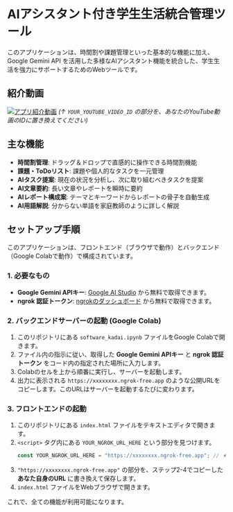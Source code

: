 # AIアシスタント付き学生生活統合管理ツール

このアプリケーションは、時間割や課題管理といった基本的な機能に加え、Google Gemini API を活用した多様なAIアシスタント機能を統合した、学生生活を強力にサポートするためのWebツールです。

## 紹介動画

[![アプリ紹介動画](https://img.youtube.com/vi/YOUR_YOUTUBE_VIDEO_ID/0.jpg)](https://www.youtube.com/watch?v=YOUR_YOUTUBE_VIDEO_ID)
*(↑ `YOUR_YOUTUBE_VIDEO_ID` の部分を、あなたのYouTube動画のIDに置き換えてください)*

## 主な機能

- **時間割管理**: ドラッグ＆ドロップで直感的に操作できる時間割機能
- **課題・ToDoリスト**: 課題や個人的なタスクを一元管理
- **AIタスク提案**: 現在の状況を分析し、次に取り組むべきタスクを提案
- **AI文章要約**: 長い文章やレポートを瞬時に要約
- **AIレポート構成案**: テーマとキーワードからレポートの骨子を自動生成
- **AI用語解説**: 分からない単語を家庭教師のように詳しく解説

## セットアップ手順

このアプリケーションは、フロントエンド（ブラウザで動作）とバックエンド（Google Colabで動作）で構成されています。

### 1. 必要なもの

- **Google Gemini APIキー**: [Google AI Studio](https://aistudio.google.com/app/apikey) から無料で取得できます。
- **ngrok 認証トークン**: [ngrokのダッシュボード](https://dashboard.ngrok.com/get-started/your-authtoken) から無料で取得できます。

### 2. バックエンドサーバーの起動 (Google Colab)

1.  このリポジトリにある `software_kadai.ipynb` ファイルをGoogle Colabで開きます。
2.  ファイル内の指示に従い、取得した **Google Gemini APIキー** と **ngrok 認証トークン** をコード内の指定された場所に入力します。
3.  Colabのセルを上から順番に実行し、サーバーを起動します。
4.  出力に表示される `https://xxxxxxxx.ngrok-free.app` のような公開URLをコピーします。このURLはサーバーを起動するたびに変わります。

### 3. フロントエンドの起動

1.  このリポジトリにある `index.html` ファイルをテキストエディタで開きます。
2.  `<script>` タグ内にある `YOUR_NGROK_URL_HERE` という部分を見つけます。
    ```javascript
    const YOUR_NGROK_URL_HERE = "https://xxxxxxxx.ngrok-free.app"; // ★★★ ここにあなたのngrok URLを貼り付け！ ★★★
    ```
3.  `"https://xxxxxxxx.ngrok-free.app"` の部分を、ステップ2-4でコピーした **あなた自身のURL** に書き換えて保存します。
4.  `index.html` ファイルをWebブラウザで開きます。

これで、全ての機能が利用可能になります。